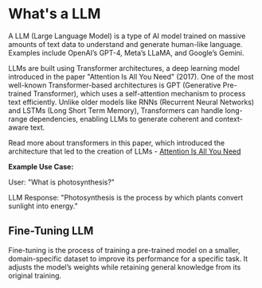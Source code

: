 # What's a LLM 

A LLM (Large Language Model) is a type of AI model trained on massive amounts of text data to understand and generate human-like language. Examples include OpenAI’s GPT-4, Meta’s LLaMA, and Google’s Gemini.

LLMs are built using Transformer architectures, a deep learning model introduced in the paper "Attention Is All You Need" (2017). One of the most well-known Transformer-based architectures is GPT (Generative Pre-trained Transformer), which uses a self-attention mechanism to process text efficiently. Unlike older models like RNNs (Recurrent Neural Networks) and LSTMs (Long Short Term Memory), Transformers can handle long-range dependencies, enabling LLMs to generate coherent and context-aware text.

Read more about transformers in this paper, which introduced the architecture that led to the creation of LLMs - [Attention Is All You Need](https://arxiv.org/pdf/1706.03762)

**Example Use Case:**

User: "What is photosynthesis?"

LLM Response: "Photosynthesis is the process by which plants convert sunlight into energy."

## Fine-Tuning LLM 

Fine-tuning is the process of training a pre-trained model on a smaller, domain-specific dataset to improve its performance for a specific task. It adjusts the model’s weights while retaining general knowledge from its original training.

